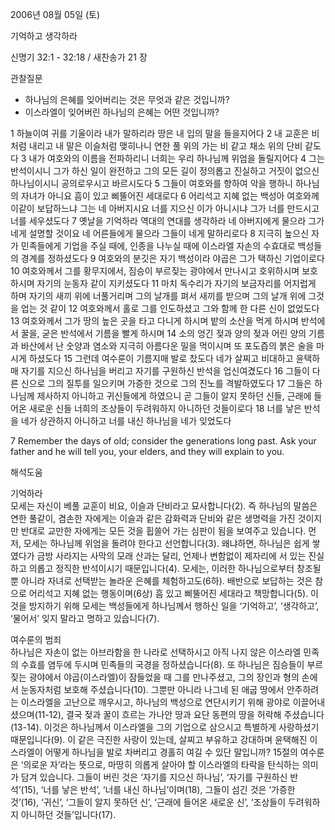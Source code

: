 2006년 08월 05일 (토)

기억하고 생각하라



신명기 32:1 - 32:18 / 새찬송가 21 장


관찰질문
- 하나님의 은혜를 잊어버리는 것은 무엇과 같은 것입니까? 
- 이스라엘이 잊어버린 하나님의 은혜는 어떤 것입니까? 

1 하늘이여 귀를 기울이라 내가 말하리라 땅은 내 입의 말을 들을지어다 2 내 교훈은 비처럼 내리고 내 말은 이슬처럼 맺히나니 연한 풀 위의 가는 비 같고 채소 위의 단비 같도다 3 내가 여호와의 이름을 전파하리니 너희는 우리 하나님께 위엄을 돌릴지어다 4 그는 반석이시니 그가 하신 일이 완전하고 그의 모든 길이 정의롭고 진실하고 거짓이 없으신 하나님이시니 공의로우시고 바르시도다 5 그들이 여호와를 향하여 악을 행하니 하나님의 자녀가 아니요 흠이 있고 삐뚤어진 세대로다 6 어리석고 지혜 없는 백성아 여호와께 이같이 보답하느냐 그는 네 아버지시요 너를 지으신 이가 아니시냐 그가 너를 만드시고 너를 세우셨도다 7 옛날을 기억하라 역대의 연대를 생각하라 네 아버지에게 물으라 그가 네게 설명할 것이요 네 어른들에게 물으라 그들이 네게 말하리로다 8 지극히 높으신 자가 민족들에게 기업을 주실 때에, 인종을 나누실 때에 이스라엘 자손의 수효대로 백성들의 경계를 정하셨도다 9 여호와의 분깃은 자기 백성이라 야곱은 그가 택하신 기업이로다 10 여호와께서 그를 황무지에서, 짐승이 부르짖는 광야에서 만나시고 호위하시며 보호하시며 자기의 눈동자 같이 지키셨도다 11 마치 독수리가 자기의 보금자리를 어지럽게 하며 자기의 새끼 위에 너풀거리며 그의 날개를 펴서 새끼를 받으며 그의 날개 위에 그것을 업는 것 같이 12 여호와께서 홀로 그를 인도하셨고 그와 함께 한 다른 신이 없었도다 13 여호와께서 그가 땅의 높은 곳을 타고 다니게 하시며 밭의 소산을 먹게 하시며 반석에서 꿀을, 굳은 반석에서 기름을 빨게 하시며 14 소의 엉긴 젖과 양의 젖과 어린 양의 기름과 바산에서 난 숫양과 염소와 지극히 아름다운 밀을 먹이시며 또 포도즙의 붉은 술을 마시게 하셨도다 15 그런데 여수룬이 기름지매 발로 찼도다 네가 살찌고 비대하고 윤택하매 자기를 지으신 하나님을 버리고 자기를 구원하신 반석을 업신여겼도다 16 그들이 다른 신으로 그의 질투를 일으키며 가증한 것으로 그의 진노를 격발하였도다 17 그들은 하나님께 제사하지 아니하고 귀신들에게 하였으니 곧 그들이 알지 못하던 신들, 근래에 들어온 새로운 신들 너희의 조상들이 두려워하지 아니하던 것들이로다 18 너를 낳은 반석을 네가 상관하지 아니하고 너를 내신 하나님을 네가 잊었도다

7  Remember the days of old; consider the generations long past. Ask your father and he will tell you, your elders, and they will explain to you.

해석도움





기억하라  
모세는 자신이 베풀 교훈이 비요, 이슬과 단비라고 묘사합니다(2). 즉 하나님의 말씀은 연한 풀같이, 겸손한 자에게는 이슬과 같은 감화력과 단비와 같은 생명력을 가진 것이지만 반대로 교만한 자에게는 모든 것을 휩쓸어 가는 심판이 됨을 보여주고 있습니다. 먼저, 모세는 하나님께 위엄을 돌려야 한다고 선언합니다(3). 왜냐하면, 하나님은 쉽게 쌓였다가 금방 사라지는 사막의 모래 산과는 달리, 언제나 변함없이 제자리에 서 있는 진실하고 의롭고 정직한 반석이시기 때문입니다(4). 모세는, 이러한 하나님으로부터 창조될 뿐 아니라 자녀로 선택받는 놀라운 은혜를 체험하고도(6하). 배반으로 보답하는 것은 참으로 어리석고 지혜 없는 행동이며(6상) 흠 있고 삐뚤어진 세대라고 책망합니다(5). 이것을 방지하기 위해 모세는 백성들에게 하나님께서 행하신 일을 ‘기억하고’, ‘생각하고’, ‘물어서’ 잊지 말라고 명하고 있습니다(7).

여수룬의 범죄  
하나님은 자손이 없는 아브라함을 한 나라로 선택하시고 아직 나지 않은 이스라엘 민족의 수효를 염두에 두시며 민족들의 국경을 정하셨습니다(8). 또 하나님은 짐승들이 부르짖는 광야에서 야곱(이스라엘)이 잠들었을 때 그를 만나주셨고, 그의 장인과 형의 손에서 눈동자처럼 보호해 주셨습니다(10). 그뿐만 아니라 나그네 된 애굽 땅에서 안주하려는 이스라엘을 고난으로 깨우시고, 하나님의 백성으로 연단시키기 위해 광야로 이끌어내셨으며(11-12), 결국 젖과 꿀이 흐르는 가나안 땅과 요단 동편의 땅을 허락해 주셨습니다(13-14). 이것은 하나님께서 이스라엘을 그의 기업으로 삼으시고 특별하게 사랑하셨기 때문입니다(9). 이 같은 극진한 사랑이 있는데, 살찌고 부유하고 강대하며 윤택해진 이스라엘이 어떻게 하나님을 발로 차버리고 경홀히 여길 수 있단 말입니까? 15절의 여수룬은 ‘의로운 자’라는 뜻으로, 마땅히 의롭게 살아야 할 이스라엘의 타락을 탄식하는 의미가 담겨 있습니다. 그들이 버린 것은 ‘자기를 지으신 하나님’, ‘자기를 구원하신 반석’(15), ‘너를 낳은 반석’, ‘너를 내신 하나님’이며(18), 그들이 섬긴 것은 ‘가증한 것’(16), ‘귀신’, ‘그들이 알지 못하던 신’, ‘근래에 들어온 새로운 신’, ‘조상들이 두려워하지 아니하던 것들’입니다(17).
